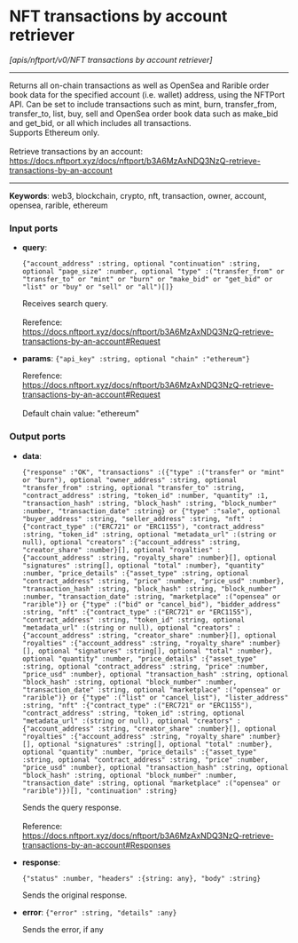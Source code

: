 # NFT transactions by account retriever

_[apis/nftport/v0/NFT transactions by account retriever]_

---

Returns all on-chain transactions as well as OpenSea and Rarible order book data for the specified account (i.e. wallet) address, using the NFTPort API. Can be set to include transactions such as mint, burn, transfer_from, transfer_to, list, buy, sell and OpenSea order book data such as make_bid and get_bid, or all which includes all transactions.<br>
Supports Ethereum only.<br>
<br>
Retrieve transactions by an account:<br>
https://docs.nftport.xyz/docs/nftport/b3A6MzAxNDQ3NzQ-retrieve-transactions-by-an-account<br>

---

__Keywords__: web3, blockchain, crypto, nft, transaction, owner, account, opensea, rarible, ethereum

### Input ports

* __query__: 
    ```
    {"account_address" :string, optional "continuation" :string, optional "page_size" :number, optional "type" :("transfer_from" or "transfer_to" or "mint" or "burn" or "make_bid" or "get_bid" or "list" or "buy" or "sell" or "all")[]}
    ```

    Receives search query.<br>
    <br>
    Rerefence:<br>
    https://docs.nftport.xyz/docs/nftport/b3A6MzAxNDQ3NzQ-retrieve-transactions-by-an-account#Request<br>


* __params__: ` {"api_key" :string, optional "chain" :"ethereum"} `

    Rerefence:<br>
    https://docs.nftport.xyz/docs/nftport/b3A6MzAxNDQ3NzQ-retrieve-transactions-by-an-account#Request<br>
    <br>
    Default chain value: "ethereum"<br>

### Output ports

* __data__: 
    ```
    {"response" :"OK", "transactions" :({"type" :("transfer" or "mint" or "burn"), optional "owner_address" :string, optional "transfer_from" :string, optional "transfer_to" :string, "contract_address" :string, "token_id" :number, "quantity" :1, "transaction_hash" :string, "block_hash" :string, "block_number" :number, "transaction_date" :string} or {"type" :"sale", optional "buyer_address" :string, "seller_address" :string, "nft" :{"contract_type" :("ERC721" or "ERC1155"), "contract_address" :string, "token_id" :string, optional "metadata_url" :(string or null), optional "creators" :{"account_address" :string, "creator_share" :number}[], optional "royalties" :{"account_address" :string, "royalty_share" :number}[], optional "signatures" :string[], optional "total" :number}, "quantity" :number, "price_details" :{"asset_type" :string, optional "contract_address" :string, "price" :number, "price_usd" :number}, "transaction_hash" :string, "block_hash" :string, "block_number" :number, "transaction_date" :string, "marketplace" :("opensea" or "rarible")} or {"type" :("bid" or "cancel_bid"), "bidder_address" :string, "nft" :{"contract_type" :("ERC721" or "ERC1155"), "contract_address" :string, "token_id" :string, optional "metadata_url" :(string or null), optional "creators" :{"account_address" :string, "creator_share" :number}[], optional "royalties" :{"account_address" :string, "royalty_share" :number}[], optional "signatures" :string[], optional "total" :number}, optional "quantity" :number, "price_details" :{"asset_type" :string, optional "contract_address" :string, "price" :number, "price_usd" :number}, optional "transaction_hash" :string, optional "block_hash" :string, optional "block_number" :number, "transaction_date" :string, optional "marketplace" :("opensea" or "rarible")} or {"type" :("list" or "cancel_list"), "lister_address" :string, "nft" :{"contract_type" :("ERC721" or "ERC1155"), "contract_address" :string, "token_id" :string, optional "metadata_url" :(string or null), optional "creators" :{"account_address" :string, "creator_share" :number}[], optional "royalties" :{"account_address" :string, "royalty_share" :number}[], optional "signatures" :string[], optional "total" :number}, optional "quantity" :number, "price_details" :{"asset_type" :string, optional "contract_address" :string, "price" :number, "price_usd" :number}, optional "transaction_hash" :string, optional "block_hash" :string, optional "block_number" :number, "transaction_date" :string, optional "marketplace" :("opensea" or "rarible")})[], "continuation" :string}
    ```

    Sends the query response.<br>
    <br>
    Reference:<br>
    https://docs.nftport.xyz/docs/nftport/b3A6MzAxNDQ3NzQ-retrieve-transactions-by-an-account#Responses<br>


* __response__: 
    ```
    {"status" :number, "headers" :{string: any}, "body" :string}
    ```

    Sends the original response.<br>


* __error__: ` {"error" :string, "details" :any} `

    Sends the error, if any<br>

